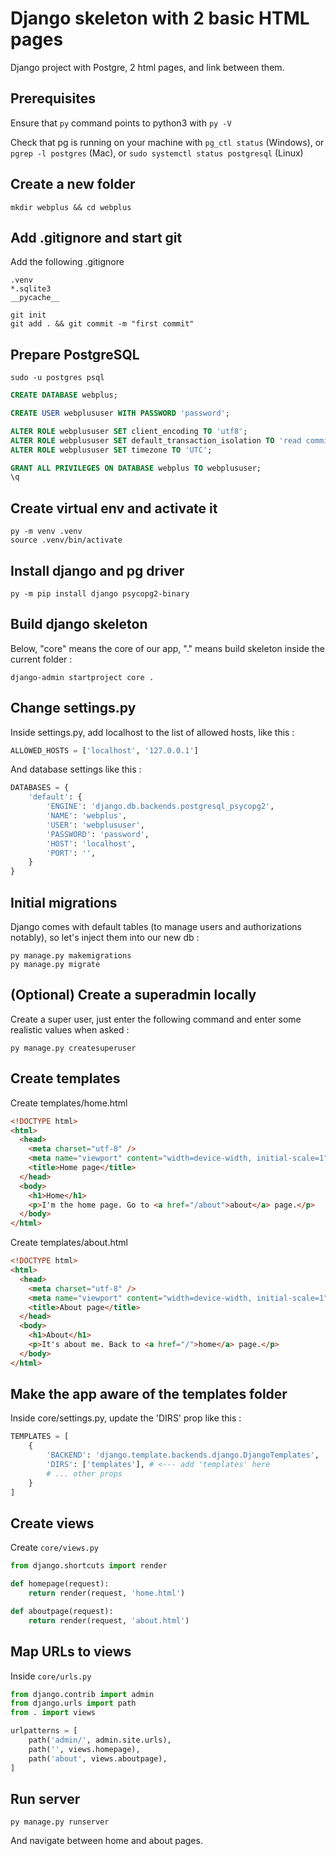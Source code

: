 # Django skeleton with 2 basic HTML pages

Django project with Postgre, 2 html pages, and link between them.

## Prerequisites

Ensure that `py` command points to python3 with `py -V`

Check that pg is running on your machine with `pg_ctl status` (Windows), or `pgrep -l postgres` (Mac), or `sudo systemctl status postgresql` (Linux)

## Create a new folder

```shell
mkdir webplus && cd webplus
```

## Add .gitignore and start git

Add the following .gitignore

```shell
.venv
*.sqlite3
__pycache__
```

```shell
git init
git add . && git commit -m "first commit"
```

## Prepare PostgreSQL

```shell
sudo -u postgres psql
```

```sql
CREATE DATABASE webplus;

CREATE USER webplususer WITH PASSWORD 'password';

ALTER ROLE webplususer SET client_encoding TO 'utf8';
ALTER ROLE webplususer SET default_transaction_isolation TO 'read committed';
ALTER ROLE webplususer SET timezone TO 'UTC';

GRANT ALL PRIVILEGES ON DATABASE webplus TO webplususer;
\q

```

## Create virtual env and activate it

```shell
py -m venv .venv
source .venv/bin/activate
```

## Install django and pg driver

```shell
py -m pip install django psycopg2-binary
```

## Build django skeleton

Below, "core" means the core of our app, "." means build skeleton inside the current folder :

```shell
django-admin startproject core .
```

## Change settings.py

Inside settings.py, add localhost to the list of allowed hosts, like this :

```py
ALLOWED_HOSTS = ['localhost', '127.0.0.1']
```

And database settings like this :

```py
DATABASES = {
    'default': {
        'ENGINE': 'django.db.backends.postgresql_psycopg2',
        'NAME': 'webplus',
        'USER': 'webplususer',
        'PASSWORD': 'password',
        'HOST': 'localhost',
        'PORT': '',
    }
}
```

## Initial migrations

Django comes with default tables (to manage users and authorizations notably), so let's inject them into our new db :

```shell
py manage.py makemigrations
py manage.py migrate
```

## (Optional) Create a superadmin locally

Create a super user, just enter the following command and enter some realistic values when asked :

```shell
py manage.py createsuperuser
```

## Create templates

Create templates/home.html

```html
<!DOCTYPE html>
<html>
  <head>
    <meta charset="utf-8" />
    <meta name="viewport" content="width=device-width, initial-scale=1" />
    <title>Home page</title>
  </head>
  <body>
    <h1>Home</h1>
    <p>I'm the home page. Go to <a href="/about">about</a> page.</p>
  </body>
</html>
```

Create templates/about.html

```html
<!DOCTYPE html>
<html>
  <head>
    <meta charset="utf-8" />
    <meta name="viewport" content="width=device-width, initial-scale=1" />
    <title>About page</title>
  </head>
  <body>
    <h1>About</h1>
    <p>It's about me. Back to <a href="/">home</a> page.</p>
  </body>
</html>
```

## Make the app aware of the templates folder

Inside core/settings.py, update the 'DIRS' prop like this :

```python
TEMPLATES = [
    {
        'BACKEND': 'django.template.backends.django.DjangoTemplates',
        'DIRS': ['templates'], # <--- add 'templates' here
        # ... other props
    }
]
```

## Create views

Create `core/views.py`

```python
from django.shortcuts import render

def homepage(request):
    return render(request, 'home.html')

def aboutpage(request):
    return render(request, 'about.html')

```

## Map URLs to views

Inside `core/urls.py`

```python
from django.contrib import admin
from django.urls import path
from . import views

urlpatterns = [
    path('admin/', admin.site.urls),
    path('', views.homepage),
    path('about', views.aboutpage),
]
```

## Run server

```shell
py manage.py runserver
```

And navigate between home and about pages.
